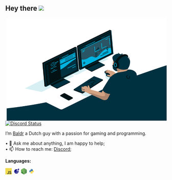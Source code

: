<h2>Hey there <img src="https://media.giphy.com/media/hvRJCLFzcasrR4ia7z/giphy.gif" width="25px"></h2>
<img align="right" alt="GIF" src="https://github.com/Baldr-Dev/Baldr/blob/main/baldrcode.gif" width="500" height="320" max-width="500" max-height="320" />
<a href="https://discord.gg/m4Bv" title=""><img alt="Discord Status" src="https://discordapp.com/api/guilds/721339695199682611/widget.png"></a>


I’m <a href="https://github.com/Baldr-Dev">Baldr</a> a Dutch guy with a passion for gaming and programming.

• 💬 Ask me about anything, I am happy to help;<br>
• 📫 How to reach me: [Discord](https://discord.gg/m4BvkG);<br>

**Languages:**  

<code><img height="20" src="https://raw.githubusercontent.com/github/explore/80688e429a7d4ef2fca1e82350fe8e3517d3494d/topics/javascript/javascript.png"></code>
<code><img height="20" src="https://raw.githubusercontent.com/github/explore/80688e429a7d4ef2fca1e82350fe8e3517d3494d/topics/lua/lua.png"></code>
<code><img height="20" src="https://raw.githubusercontent.com/github/explore/80688e429a7d4ef2fca1e82350fe8e3517d3494d/topics/nodejs/nodejs.png"></code>
<code><img height="20" src="https://raw.githubusercontent.com/github/explore/80688e429a7d4ef2fca1e82350fe8e3517d3494d/topics/python/python.png"></code>


